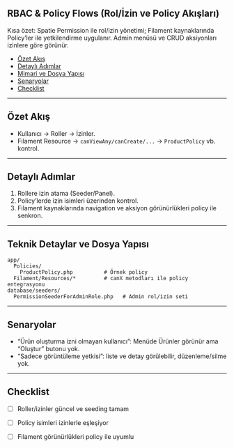 ## RBAC & Policy Flows (Rol/İzin ve Policy Akışları)

Kısa özet: Spatie Permission ile rol/izin yönetimi; Filament kaynaklarında Policy’ler ile yetkilendirme uygulanır. Admin menüsü ve CRUD aksiyonları izinlere göre görünür.

- [Özet Akış](#özet-akış)
- [Detaylı Adımlar](#detaylı-adımlar)
- [Mimari ve Dosya Yapısı](#mimari-ve-dosya-yapısı)
- [Senaryolar](#senaryolar)
- [Checklist](#checklist)

---

## Özet Akış

- Kullanıcı → Roller → İzinler.
- Filament Resource → `canViewAny/canCreate/...` → `ProductPolicy` vb. kontrol.

---

## Detaylı Adımlar

1) Rollere izin atama (Seeder/Panel).
2) Policy’lerde izin isimleri üzerinden kontrol.
3) Filament kaynaklarında navigation ve aksiyon görünürlükleri policy ile senkron.

---

## Teknik Detaylar ve Dosya Yapısı

```text
app/
  Policies/
    ProductPolicy.php          # Örnek policy
  Filament/Resources/*         # canX metodları ile policy entegrasyonu
database/seeders/
  PermissionSeederForAdminRole.php   # Admin rol/izin seti
```

---

## Senaryolar

- “Ürün oluşturma izni olmayan kullanıcı”: Menüde Ürünler görünür ama “Oluştur” butonu yok.
- “Sadece görüntüleme yetkisi”: liste ve detay görülebilir, düzenleme/silme yok.

---

## Checklist

- [ ] Roller/izinler güncel ve seeding tamam
- [ ] Policy isimleri izinlerle eşleşiyor
- [ ] Filament görünürlükleri policy ile uyumlu


